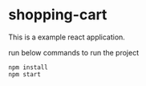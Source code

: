 # shopping-cart

This is a example react application.

run below commands to run the project

```
npm install
npm start
```
